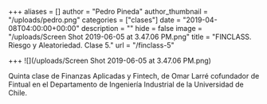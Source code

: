 +++
aliases = []
author = "Pedro Pineda"
author_thumbnail = "/uploads/pedro.png"
categories = ["clases"]
date = "2019-04-08T04:00:00+00:00"
description = ""
hide = false
image = "/uploads/Screen Shot 2019-06-05 at 3.47.06 PM.png"
title = "FINCLASS. Riesgo y Aleatoriedad. Clase 5."
url = "/finclass-5"

+++
![](/uploads/Screen Shot 2019-06-05 at 3.47.06 PM.png)

Quinta clase de Finanzas Aplicadas y Fintech, de Omar Larré cofundador de Fintual en el Departamento de Ingeniería Industrial de la Universidad de Chile.